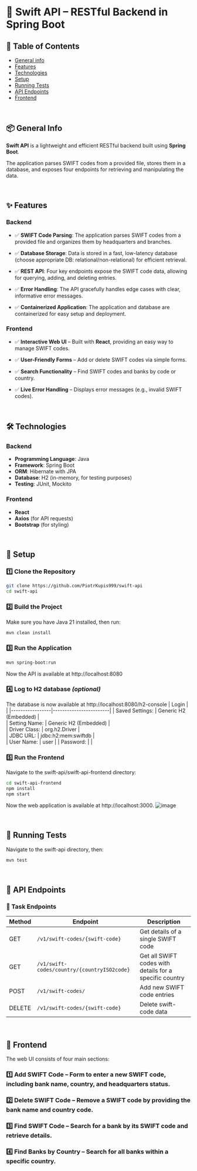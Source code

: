 # 🚀 Swift API – RESTful Backend in Spring Boot  

## 📒 Table of Contents
* [General info](#-general-info)
* [Features](#-features)
* [Technologies](#-technologies)
* [Setup](#-setup)
* [Running Tests](#-running-tests)
* [API Endpoints](#-api-endpoints)
* [Frontend](#-frontend)


<br>


## 📦 General Info
**Swift API** is a lightweight and efficient RESTful backend built using **Spring Boot**.

The application parses SWIFT codes from a provided file, stores them in a database, and exposes four endpoints for retrieving and manipulating the data.

<br>


## ✨ Features  

### Backend  


- ✅ **SWIFT Code Parsing**: The application parses SWIFT codes from a provided file and organizes them by headquarters and branches.

- ✅ **Database Storage**: Data is stored in a fast, low-latency database (choose appropriate DB: relational/non-relational) for efficient retrieval.

- ✅ **REST API**: Four key endpoints expose the SWIFT code data, allowing for querying, adding, and deleting entries.

- ✅ **Error Handling**: The API gracefully handles edge cases with clear, informative error messages.

- ✅ **Containerized Application**: The application and database are containerized for easy setup and deployment.

### Frontend  
- ✅ **Interactive Web UI** – Built with **React**, providing an easy way to manage SWIFT codes.
  
- ✅ **User-Friendly Forms** – Add or delete SWIFT codes via simple forms.
  
- ✅ **Search Functionality** – Find SWIFT codes and banks by code or country.
  
- ✅ **Live Error Handling** – Displays error messages (e.g., invalid SWIFT codes).  



<br>

## 🛠 Technologies  
### Backend  
- **Programming Language**: Java  
- **Framework**: Spring Boot  
- **ORM**: Hibernate with JPA  
- **Database**: H2 (in-memory, for testing purposes)  
- **Testing**: JUnit, Mockito
  
### Frontend  
- **React**  
- **Axios** (for API requests)  
- **Bootstrap** (for styling)  

  
<br>

## 🧰 Setup 
### 1️⃣ Clone the Repository  
```sh
git clone https://github.com/PiotrKupis999/swift-api
cd swift-api
```
### 2️⃣ Build the Project
Make sure you have Java 21 installed, then run:

```sh
mvn clean install
```
### 3️⃣ Run the Application
```sh
mvn spring-boot:run
```
Now the API is available at http://localhost:8080

### 4️⃣ Log to H2 database ***(optional)***

The database is now available at http://localhost:8080/h2-console
| Login           |                        |
|-----------------|------------------------|
| Saved Settings: | Generic H2 (Embedded)  |         
| Setting Name:	  | Generic H2 (Embedded)  |         
| Driver Class:	  | org.h2.Driver          |      
| JDBC URL:   	  | jdbc:h2:mem:swiftdb    |      
| User Name:	    | user                   |
| Password:	      |                        |

### 5️⃣ Run the Frontend

Navigate to the swift-api/swift-api-frontend directory:
```sh
cd swift-api-frontend
npm install
npm start
```
Now the web application is available at http://localhost:3000.
![image](https://github.com/user-attachments/assets/9a507f37-b92a-4a94-872e-44ce02fef7d9)

<br>

## 🧪 Running Tests
Navigate to the swift-api directory, then:
```sh
mvn test
```

<br>

## 📡 API Endpoints  
### 🔹 Task Endpoints  
| Method | Endpoint                                    | Description                                              |
|--------|---------------------------------------------|----------------------------------------------------------|
| GET    | `/v1/swift-codes/{swift-code}`              | Get details of a single SWIFT code                       |
| GET    | `/v1/swift-codes/country/{countryISO2code}` | Get all SWIFT codes with details for a specific country  |
| POST   | `/v1/swift-codes/`                          | Add new SWIFT code entries                               |
| DELETE | `/v1/swift-codes/{swift-code}`              | Delete swift-code data                                   |

<br>

## 🍓 Frontend 

The web UI consists of four main sections:
### 1️⃣ Add SWIFT Code – Form to enter a new SWIFT code, including bank name, country, and headquarters status.
### 2️⃣ Delete SWIFT Code – Remove a SWIFT code by providing the bank name and country code.
### 3️⃣ Find SWIFT Code – Search for a bank by its SWIFT code and retrieve details.
### 4️⃣ Find Banks by Country – Search for all banks within a specific country.

